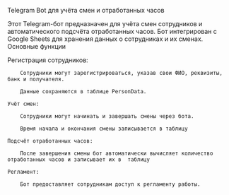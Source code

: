 Telegram Bot для учёта смен и отработанных часов

Этот Telegram-бот предназначен для учёта смен сотрудников и автоматического подсчёта отработанных часов. Бот интегрирован с Google Sheets для хранения данных о сотрудниках и их сменах.
Основные функции
 

  Регистрация сотрудников:

        Сотрудники могут зарегистрироваться, указав свои ФИО, реквизиты, банк и получателя.

        Данные сохраняются в таблице PersonData.

    Учёт смен:

        Сотрудники могут начинать и завершать смены через бота.

        Время начала и окончания смены записывается в таблицу

    Подсчёт отработанных часов:

        После завершения смены бот автоматически вычисляет количество отработанных часов и записывает их в  таблицу

    Регламент:

        Бот предоставляет сотрудникам доступ к регламенту работы.

